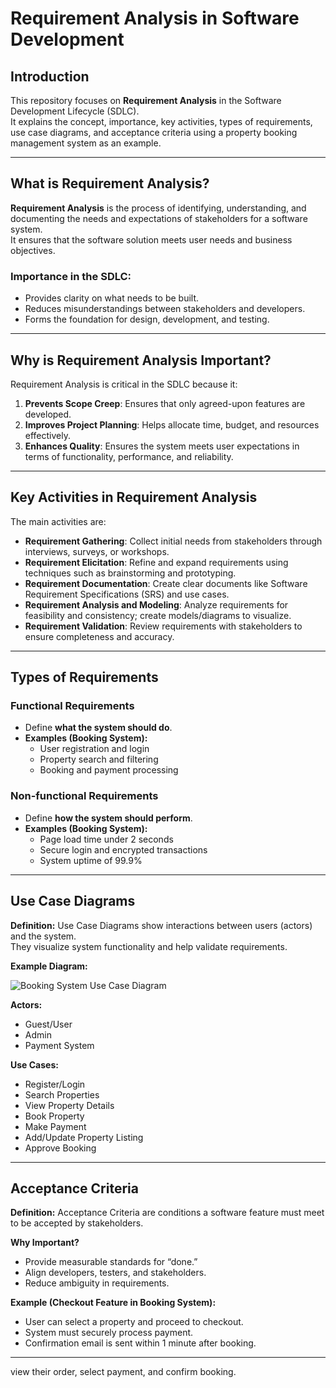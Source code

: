 # Requirement Analysis in Software Development

## Introduction
This repository focuses on **Requirement Analysis** in the Software Development Lifecycle (SDLC).  
It explains the concept, importance, key activities, types of requirements, use case diagrams, and acceptance criteria using a property booking management system as an example.

---

## What is Requirement Analysis?
**Requirement Analysis** is the process of identifying, understanding, and documenting the needs and expectations of stakeholders for a software system.  
It ensures that the software solution meets user needs and business objectives.

### Importance in the SDLC:
- Provides clarity on what needs to be built.  
- Reduces misunderstandings between stakeholders and developers.  
- Forms the foundation for design, development, and testing.

---

## Why is Requirement Analysis Important?
Requirement Analysis is critical in the SDLC because it:  
1. **Prevents Scope Creep**: Ensures that only agreed-upon features are developed.  
2. **Improves Project Planning**: Helps allocate time, budget, and resources effectively.  
3. **Enhances Quality**: Ensures the system meets user expectations in terms of functionality, performance, and reliability.  

---

## Key Activities in Requirement Analysis
The main activities are:  

- **Requirement Gathering**: Collect initial needs from stakeholders through interviews, surveys, or workshops.  
- **Requirement Elicitation**: Refine and expand requirements using techniques such as brainstorming and prototyping.  
- **Requirement Documentation**: Create clear documents like Software Requirement Specifications (SRS) and use cases.  
- **Requirement Analysis and Modeling**: Analyze requirements for feasibility and consistency; create models/diagrams to visualize.  
- **Requirement Validation**: Review requirements with stakeholders to ensure completeness and accuracy.  

---

## Types of Requirements

### Functional Requirements
- Define **what the system should do**.  
- **Examples (Booking System):**  
  - User registration and login  
  - Property search and filtering  
  - Booking and payment processing  

### Non-functional Requirements
- Define **how the system should perform**.  
- **Examples (Booking System):**  
  - Page load time under 2 seconds  
  - Secure login and encrypted transactions  
  - System uptime of 99.9%  

---

## Use Case Diagrams
**Definition:** Use Case Diagrams show interactions between users (actors) and the system.  
They visualize system functionality and help validate requirements.  

**Example Diagram:**  

![Booking System Use Case Diagram](<img width="271" height="421" alt="alx-booking-uc png" src="https://github.com/user-attachments/assets/968b1462-5e07-4aaf-ba1f-730ce14a7b28" />
)

**Actors:**  
- Guest/User  
- Admin  
- Payment System  

**Use Cases:**  
- Register/Login  
- Search Properties  
- View Property Details  
- Book Property  
- Make Payment  
- Add/Update Property Listing  
- Approve Booking  

---

## Acceptance Criteria
**Definition:** Acceptance Criteria are conditions a software feature must meet to be accepted by stakeholders.  

**Why Important?**  
- Provide measurable standards for “done.”  
- Align developers, testers, and stakeholders.  
- Reduce ambiguity in requirements.  

**Example (Checkout Feature in Booking System):**  
- User can select a property and proceed to checkout.  
- System must securely process payment.  
- Confirmation email is sent within 1 minute after booking.  

---
view their order, select payment, and confirm booking.
